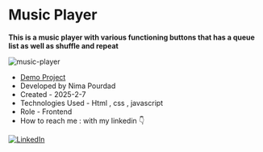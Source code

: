 # Music Player
**This is a music player with various functioning buttons that has a queue list as well as shuffle and repeat**

![music-player](https://nima-frontend.github.io/music-player/)
- [Demo Project](https://nima-frontend.github.io/snake-game/)
- Developed by Nima Pourdad
- Created - 2025-2-7
- Technologies Used - Html , css , javascript
- Role - Frontend
- How to reach me : with my linkedin  👇
  
[![LinkedIn](https://img.shields.io/badge/LinkedIn-0077B5?style=for-the-badge&logo=linkedin&logoColor=white)](https://linkedin.com/in/nima-pourdad-b2a5bb331)
